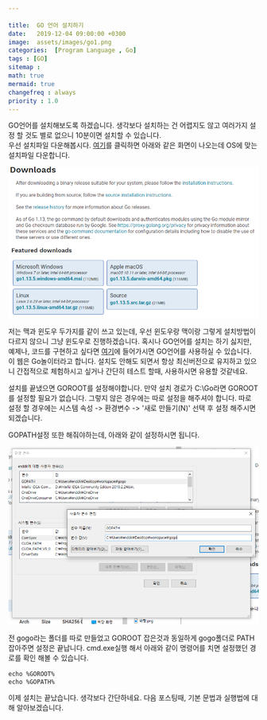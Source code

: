 ```yaml
---
 
title:  GO 언어 설치하기
date:   2019-12-04 09:00:00 +0300
image:  assets/images/go1.png
categories:  [Program Language , Go]
tags : [GO]
sitemap :
math: true
mermaid: true
changefreq : always
priority : 1.0
---
```



GO언어를 설치해보도록 하겠습니다. 생각보다 설치하는 건 어렵지도 않고 여러가지 설정 할 것도 별로 없으니 10분이면 설치할 수 있습니다.   
우선 설치파일 다운해봅시다. [여기](https://golang.org/dl/)를 클릭하면 아래와 같은 화면이 나오는데 OS에 맞는 설치파일 다운합니다.  

<center><img src="../assets//images/go1.png" ></center>  


저는 맥과 윈도우 두가지를 같이 쓰고 있는데, 우선 윈도우랑 맥이랑 그렇게 설치방법이 다르지 않으니 그냥 윈도우로 진행하겠습니다.
혹시나 GO언어를 설치는 하기 싫지만, 예제나, 코드를 구현하고 싶다면 [여기](https://play.golang.org/)에 들어가시면 GO언어를 사용하실 수 있습니다. 이 웹은 Go놀이터라고 합니다. 설치도 안해도 되면서 항상 최신버전으로 유지하고 있으니 간접적으로 체험하시고 싶거나 간단히 테스트 할때, 사용하시면 유용할 것같네요. 


설치를 끝냈으면 GOROOT를 설정해야합니다. 만약 설치 경로가 C:\Go라면 GOROOT를 설정할 필요가 없습니다. 그렇지 않은 경우에는 따로 설정을 해주셔야 합니다. 따로 설정 할 경우에는 시스템 속성 -> 환경변수 -> '새로 만들기(N)' 선택 후 설정 해주시면 되겠습니다.  

GOPATH설정 또한 해줘야하는데, 아래와 같이 설정하시면 됩니다.  



<center><img src="../assets//images/go2.png" ></center>  



전 gogo라는 폴더를 따로 만들었고 GOROOT 잡은것과 동일하게 gogo폴더로 PATH잡아주면 설정은 끝납니다. cmd.exe실행 해서 아래와 같이 명령어를 치면 설정했던 경로를 확인 해볼 수 있습니다. 

    echo %GOROOT%
    echo %GOPATH%


이제 설치는 끝났습니다. 생각보다 간단하네요. 
다음 포스팅때, 기본 문법과 실행법에 대해 알아보겠습니다.  




